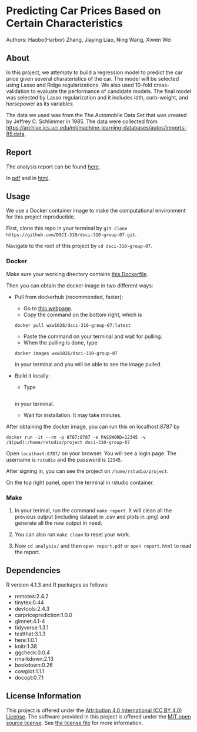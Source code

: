 # Predicting Car Prices Based on Certain Characteristics

Authors: Haobo(Harbor) Zhang, Jiaying Liao, Ning Wang, Xiwen Wei

## About

In this project, we attempty to build a regression model to predict the car price given several charateristics of the car. The model will be selected using Lasso and Ridge regularizations. We also used 10-fold cross-validation to evaluate the performance of candidate models. The final model was selected by Lasso regularization and it includes idth, curb-weight, and horsepower as its variables. 

The data we used was from the The Automobile Data Set that was created by Jeffrey C. Schlimmer in 1985. The data were collected from <https://archive.ics.uci.edu/ml/machine-learning-databases/autos/imports-85.data>.

## Report

The analysis report can be found [here](analysis/report.rmd). 

In [pdf](analysis/report.pdf) and in [html](analysis/report.html).

## Usage

We use a Docker container image to make the computational environment for this project reproducible.

First, clone this repo in your terminal by `git clone https://github.com/DSCI-310/dsci-310-group-07.git`.

Navigate to the root of this project by `cd dsci-310-group-07`.

### Docker

Make sure your working directory contains [this Dockerfile](Dockerfile).

Then you can obtain the docker image in two different ways:

 * Pull from dockerhub (recommended, faster):
    * Go to [this webpage](https://hub.docker.com/r/wxw1026/dsci-310-group-07/tags).
    * Copy the command on the bottom right, which is 
    ```
    docker pull wxw1026/dsci-310-group-07:latest
    ```
    * Paste the command on your terminal and wait for pulling.
    * When the pulling is done, type 
    ```
    docker images wxw1026/dsci-310-group-07
    ``` 
    in your terminal and you will be able to see the image pulled.
  
 * Build it locally:
    * Type 
    ```docker build -t dsci-310-group-07 . -f Dockerfile
    ```
     in your terminal.
    * Wait for installation. It may take minutes.

After obtaining the docker image, you can run this on localhost:8787 by
```
docker run -it --rm -p 8787:8787 -e PASSWORD=12345 -v /$(pwd):/home/rstudio/project dsci-310-group-07
```

Open `localhost:8787/` on your browser. You will see a login page. The username is `rstudio` and the password is `12345`.

After signing in, you can see the project on `/home/rstudio/project`.

On the top right panel, open the terminal in rstudio container.


### Make


1. In your terimal, run the command `make report`. It will clean all the previous output (including dataset in .csv and plots in .png) and generate all the new output in need.

2. You can also run `make clean` to reset your work. 

3. Now `cd analysis/` and then `open report.pdf` or `open report.html` to read the report.


## Dependencies

R version 4.1.3 and R packages as follows:
 * remotes:2.4.2
 * tinytex:0.44
 * devtools:2.4.3
 * carpriceprediction:1.0.0
 * glmnet:4.1-4
 * tidyverse:1.3.1
 * testthat:3.1.3
 * here:1.0.1
 * knitr:1.38
 * ggcheck:0.0.4
 * rmarkdown:2.13
 * bookdown:0.26
 * cowplot:1.1.1
 * docopt:0.7.1
 

## License Information

This project is offered under 
the [Attribution 4.0 International (CC BY 4.0) License](https://creativecommons.org/licenses/by/4.0/).
The software provided in this project is offered under the [MIT open source license](https://opensource.org/licenses/MIT). See [the license file](LICENSE.md) for more information. 
